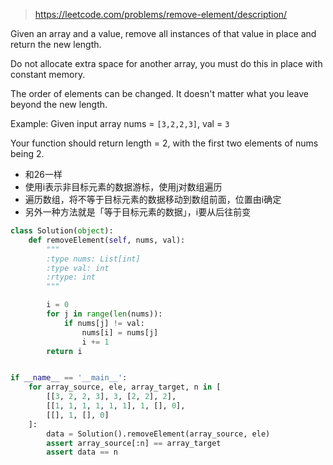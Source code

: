 > https://leetcode.com/problems/remove-element/description/

Given an array and a value, remove all instances of that value in place and return the new length.

Do not allocate extra space for another array, you must do this in place with constant memory.

The order of elements can be changed. It doesn't matter what you leave beyond the new length.

Example:
Given input array nums = `[3,2,2,3]`, val = `3`

Your function should return length = 2, with the first two elements of nums being 2.

- 和26一样
- 使用i表示非目标元素的数据游标，使用j对数组遍历
- 遍历数组，将不等于目标元素的数据移动到数组前面，位置由i确定
- 另外一种方法就是「等于目标元素的数据」，i要从后往前变

```python
class Solution(object):
    def removeElement(self, nums, val):
        """
        :type nums: List[int]
        :type val: int
        :rtype: int
        """

        i = 0
        for j in range(len(nums)):
            if nums[j] != val:
                nums[i] = nums[j]
                i += 1
        return i


if __name__ == '__main__':
    for array_source, ele, array_target, n in [
        [[3, 2, 2, 3], 3, [2, 2], 2],
        [[1, 1, 1, 1, 1, 1], 1, [], 0],
        [[], 1, [], 0]
    ]:
        data = Solution().removeElement(array_source, ele)
        assert array_source[:n] == array_target
        assert data == n
```
